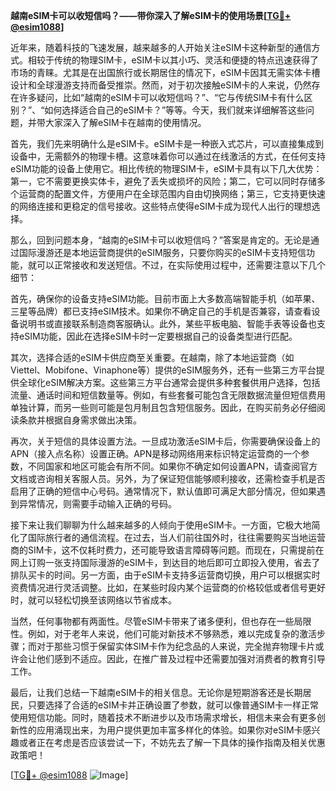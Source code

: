 **越南eSIM卡可以收短信吗？——带你深入了解eSIM卡的使用场景[[TG💪+ @esim1088](https://t.me/s/esim1088)]**

近年来，随着科技的飞速发展，越来越多的人开始关注eSIM卡这种新型的通信方式。相较于传统的物理SIM卡，eSIM卡以其小巧、灵活和便捷的特点迅速获得了市场的青睐。尤其是在出国旅行或长期居住的情况下，eSIM卡因其无需实体卡槽设计和全球漫游支持而备受推崇。然而，对于初次接触eSIM卡的人来说，仍然存在许多疑问，比如“越南的eSIM卡可以收短信吗？”、“它与传统SIM卡有什么区别？”、“如何选择适合自己的eSIM卡？”等等。今天，我们就来详细解答这些问题，并带大家深入了解eSIM卡在越南的使用情况。

首先，我们先来明确什么是eSIM卡。eSIM卡是一种嵌入式芯片，可以直接集成到设备中，无需额外的物理卡槽。这意味着你可以通过在线激活的方式，在任何支持eSIM功能的设备上使用它。相比传统的物理SIM卡，eSIM卡具有以下几大优势：第一，它不需要更换实体卡，避免了丢失或损坏的风险；第二，它可以同时存储多个运营商的配置文件，方便用户在全球范围内自由切换网络；第三，它支持更快速的网络连接和更稳定的信号接收。这些特点使得eSIM卡成为现代人出行的理想选择。

那么，回到问题本身，“越南的eSIM卡可以收短信吗？”答案是肯定的。无论是通过国际漫游还是本地运营商提供的eSIM服务，只要你购买的eSIM卡支持短信功能，就可以正常接收和发送短信。不过，在实际使用过程中，还需要注意以下几个细节：

首先，确保你的设备支持eSIM功能。目前市面上大多数高端智能手机（如苹果、三星等品牌）都已支持eSIM技术。如果你不确定自己的手机是否兼容，请查看设备说明书或直接联系制造商客服确认。此外，某些平板电脑、智能手表等设备也支持eSIM功能，因此在选择eSIM卡时一定要根据自己的设备类型进行匹配。

其次，选择合适的eSIM卡供应商至关重要。在越南，除了本地运营商（如Viettel、Mobifone、Vinaphone等）提供的eSIM服务外，还有一些第三方平台提供全球化eSIM解决方案。这些第三方平台通常会提供多种套餐供用户选择，包括流量、通话时间和短信数量等。例如，有些套餐可能包含无限数据流量但短信费用单独计算，而另一些则可能是包月制且包含短信服务。因此，在购买前务必仔细阅读条款并根据自身需求做出决策。

再次，关于短信的具体设置方法。一旦成功激活eSIM卡后，你需要确保设备上的APN（接入点名称）设置正确。APN是移动网络用来标识特定运营商的一个参数，不同国家和地区可能会有所不同。如果你不确定如何设置APN，请查阅官方文档或咨询相关客服人员。另外，为了保证短信能够顺利接收，还需检查手机是否启用了正确的短信中心号码。通常情况下，默认值即可满足大部分情况，但如果遇到异常情况，则需要手动输入正确的号码。

接下来让我们聊聊为什么越来越多的人倾向于使用eSIM卡。一方面，它极大地简化了国际旅行者的通信流程。在过去，当人们前往国外时，往往需要购买当地运营商的SIM卡，这不仅耗时费力，还可能导致语言障碍等问题。而现在，只需提前在网上订购一张支持国际漫游的eSIM卡，到达目的地后即可立即投入使用，省去了排队买卡的时间。另一方面，由于eSIM卡支持多运营商切换，用户可以根据实时资费情况进行灵活调整。比如，在某些时段内某个运营商的价格较低或者信号更好时，就可以轻松切换至该网络以节省成本。

当然，任何事物都有两面性。尽管eSIM卡带来了诸多便利，但也存在一些局限性。例如，对于老年人来说，他们可能对新技术不够熟悉，难以完成复杂的激活步骤；而对于那些习惯于保留实体SIM卡作为纪念品的人来说，完全抛弃物理卡片或许会让他们感到不适应。因此，在推广普及过程中还需要加强对消费者的教育引导工作。

最后，让我们总结一下越南eSIM卡的相关信息。无论你是短期游客还是长期居民，只要选择了合适的eSIM卡并正确设置了参数，就可以像普通SIM卡一样正常使用短信功能。同时，随着技术不断进步以及市场需求增长，相信未来会有更多创新性的应用涌现出来，为用户提供更加丰富多样化的体验。如果你对eSIM卡感兴趣或者正在考虑是否应该尝试一下，不妨先去了解一下具体的操作指南及相关优惠政策吧！

[[TG💪+ @esim1088](https://t.me/s/esim1088) ![Image](https://i.postimg.cc/4NQfJmqS/Snipaste-2025-05-13-00-14-12.png)]